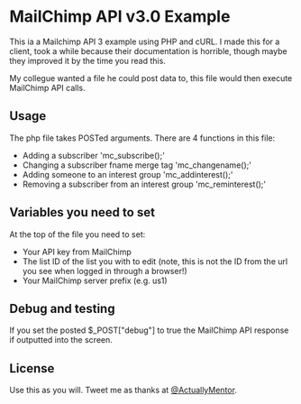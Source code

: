 # MailChimp API v3.0 Example

This ia a Mailchimp API 3 example using PHP and cURL. I made this for a client, took a while because their documentation is horrible, though maybe they improved it by the time you read this.

My collegue wanted a file he could post data to, this file would then execute MailChimp API calls.

## Usage

The php file takes POSTed arguments. There are 4 functions in this file:

- Adding a subscriber 'mc_subscribe();'
- Changing a subscriber fname merge tag 'mc_changename();'
- Adding someone to an interest group 'mc_addinterest();'
- Removing a subscriber from an interest group 'mc_reminterest();'

## Variables you need to set

At the top of the file you need to set:

- Your API key from MailChimp
- The list ID of the list you with to edit (note, this is not the ID from the url you see when logged in through a browser!)
- Your MailChimp server prefix (e.g. us1)

## Debug and testing

If you set the posted $_POST["debug"] to true the MailChimp API response if outputted into the screen.

## License

Use this as you will. Tweet me as thanks at <a href="https://www.twitter.com/actuallymentor">@ActuallyMentor</a>.
